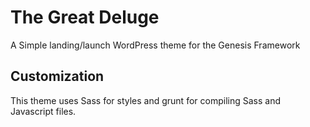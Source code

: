 # The Great Deluge

A Simple landing/launch WordPress theme for the Genesis Framework

## Customization

This theme uses Sass for styles and grunt for compiling Sass and Javascript files.